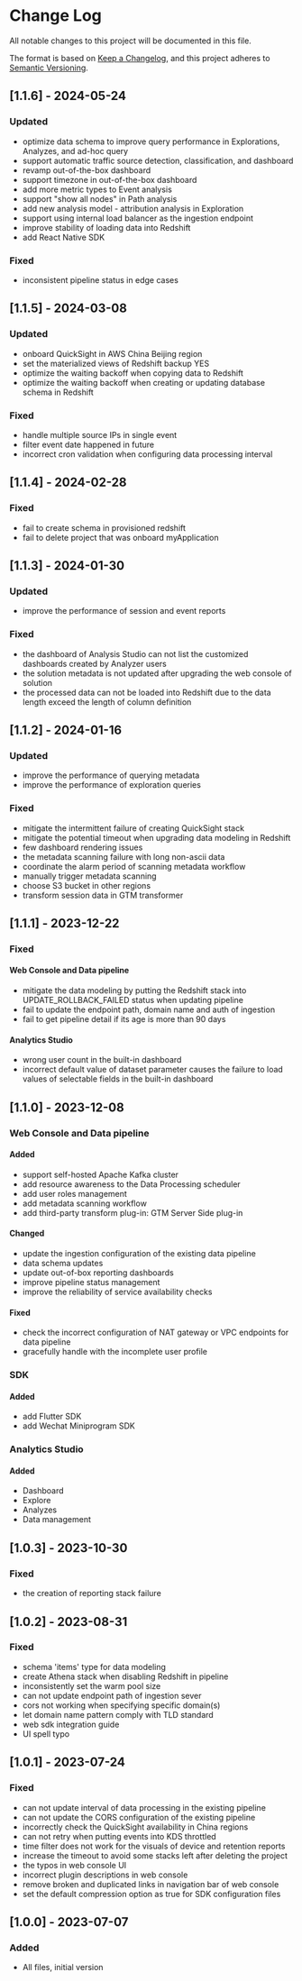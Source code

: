 # Change Log

All notable changes to this project will be documented in this file.

The format is based on [Keep a Changelog](https://keepachangelog.com/en/1.0.0/),
and this project adheres to [Semantic Versioning](https://semver.org/spec/v2.0.0.html).

## [1.1.6] - 2024-05-24

### Updated

* optimize data schema to improve query performance in Explorations, Analyzes, and ad-hoc query
* support automatic traffic source detection, classification, and dashboard
* revamp out-of-the-box dashboard
* support timezone in out-of-the-box dashboard
* add more metric types to Event analysis
* support "show all nodes" in Path analysis
* add new analysis model - attribution analysis in Exploration
* support using internal load balancer as the ingestion endpoint
* improve stability of loading data into Redshift
* add React Native SDK

### Fixed

* inconsistent pipeline status in edge cases

## [1.1.5] - 2024-03-08

### Updated

* onboard QuickSight in AWS China Beijing region
* set the materialized views of Redshift backup YES
* optimize the waiting backoff when copying data to Redshift
* optimize the waiting backoff when creating or updating database schema in Redshift

### Fixed

* handle multiple source IPs in single event
* filter event date happened in future
* incorrect cron validation when configuring data processing interval

## [1.1.4] - 2024-02-28

### Fixed

* fail to create schema in provisioned redshift
* fail to delete project that was onboard myApplication


## [1.1.3] - 2024-01-30

### Updated

* improve the performance of session and event reports

### Fixed

* the dashboard of Analysis Studio can not list the customized dashboards created by Analyzer users
* the solution metadata is not updated after upgrading the web console of solution
* the processed data can not be loaded into Redshift due to the data length exceed the length of column definition

## [1.1.2] - 2024-01-16

### Updated

* improve the performance of querying metadata
* improve the performance of exploration queries

### Fixed

* mitigate the intermittent failure of creating QuickSight stack
* mitigate the potential timeout when upgrading data modeling in Redshift
* few dashboard rendering issues
* the metadata scanning failure with long non-ascii data
* coordinate the alarm period of scanning metadata workflow
* manually trigger metadata scanning
* choose S3 bucket in other regions
* transform session data in GTM transformer

## [1.1.1] - 2023-12-22

### Fixed

#### Web Console and Data pipeline

* mitigate the data modeling by putting the Redshift stack into UPDATE_ROLLBACK_FAILED status when updating pipeline
* fail to update the endpoint path, domain name and auth of ingestion
* fail to get pipeline detail if its age is more than 90 days

#### Analytics Studio

* wrong user count in the built-in dashboard
* incorrect default value of dataset parameter causes the failure to load values of selectable fields in the built-in dashboard

## [1.1.0] - 2023-12-08

### Web Console and Data pipeline

#### Added

* support self-hosted Apache Kafka cluster
* add resource awareness to the Data Processing scheduler
* add user roles management
* add metadata scanning workflow
* add third-party transform plug-in: GTM Server Side plug-in

#### Changed

* update the ingestion configuration of the existing data pipeline
* data schema updates
* update out-of-box reporting dashboards
* improve pipeline status management
* improve the reliability of service availability checks

#### Fixed

* check the incorrect configuration of NAT gateway or VPC endpoints for data pipeline
* gracefully handle with the incomplete user profile

### SDK

#### Added

* add Flutter SDK
* add Wechat Miniprogram SDK

### Analytics Studio

#### Added

* Dashboard
* Explore
* Analyzes
* Data management

## [1.0.3] - 2023-10-30

### Fixed

- the creation of reporting stack failure

## [1.0.2] - 2023-08-31

### Fixed

- schema 'items' type for data modeling
- create Athena stack when disabling Redshift in pipeline
- inconsistently set the warm pool size
- can not update endpoint path of ingestion sever
- cors not working when specifying specific domain(s)
- let domain name pattern comply with TLD standard
- web sdk integration guide
- UI spell typo

## [1.0.1] - 2023-07-24

### Fixed

- can not update interval of data processing in the existing pipeline
- can not update the CORS configuration of the existing pipeline
- incorrectly check the QuickSight availability in China regions
- can not retry when putting events into KDS throttled
- time filter does not work for the visuals of device and retention reports
- increase the timeout to avoid some stacks left after deleting the project
- the typos in web console UI
- incorrect plugin descriptions in web console
- remove broken and duplicated links in navigation bar of web console
- set the default compression option as true for SDK configuration files

## [1.0.0] - 2023-07-07

### Added

- All files, initial version
